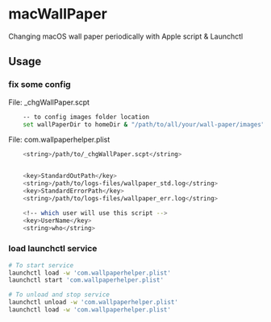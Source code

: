 # macWallPaper
Changing macOS wall paper periodically with Apple script &amp; Launchctl

## Usage

### fix some config

File: _chgWallPaper.scpt

```bash
    -- to config images folder location
	set wallPaperDir to homeDir & "/path/to/all/your/wall-paper/images"
```

File: com.wallpaperhelper.plist

```bash
    <string>/path/to/_chgWallPaper.scpt</string>


 	<key>StandardOutPath</key>
	<string>/path/to/logs-files/wallpaper_std.log</string>
	<key>StandardErrorPath</key>
	<string>/path/to/logs-files/wallpaper_err.log</string>

    <!-- which user will use this script -->
	<key>UserName</key>
	<string>who</string>
```

### load launchctl service

```bash
# To start service
launchctl load -w 'com.wallpaperhelper.plist'
launchctl start 'com.wallpaperhelper.plist'

# To unload and stop service
launchctl unload -w 'com.wallpaperhelper.plist'
launchctl load -w 'com.wallpaperhelper.plist'
```
